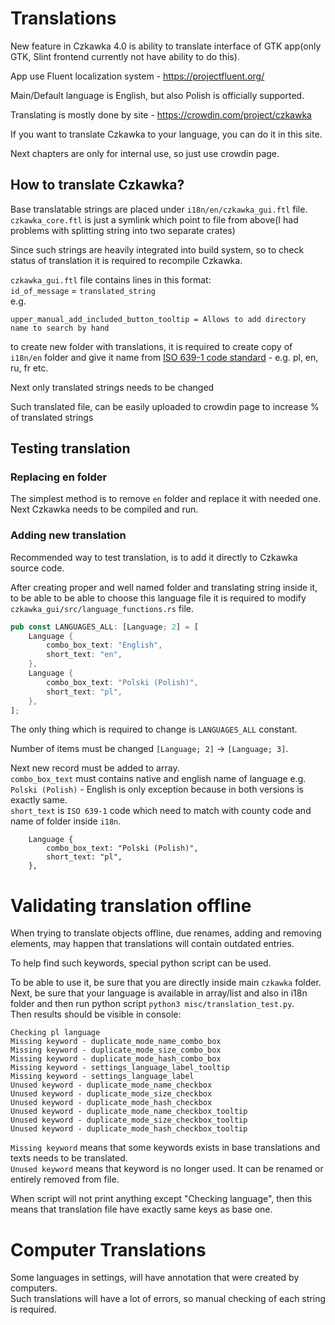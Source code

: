 # Translations

New feature in Czkawka 4.0 is ability to translate interface of GTK app(only GTK, Slint frontend currently not have ability to do this).

App use Fluent localization system - https://projectfluent.org/

Main/Default language is English, but also Polish is officially supported.

Translating is mostly done by site - https://crowdin.com/project/czkawka

If you want to translate Czkawka to your language, you can do it in this site.

Next chapters are only for internal use, so just use crowdin page.

## How to translate Czkawka?

Base translatable strings are placed under `i18n/en/czkawka_gui.ftl` file.  
`czkawka_core.ftl` is just a symlink which point to file from above(I had problems with splitting string into two separate crates)

Since such strings are heavily integrated into build system, so to check status of translation it is required to recompile Czkawka.

`czkawka_gui.ftl` file contains lines in this format:  
`id_of_message` = `translated_string`  
e.g.  
```
upper_manual_add_included_button_tooltip = Allows to add directory name to search by hand
```

to create new folder with translations, it is required to create copy of `i18n/en` folder and give it name from [ISO 639-1 code standard](https://www.loc.gov/standards/iso639-2/php/code_list.php) - e.g. pl, en, ru, fr etc. 

Next only translated strings needs to be changed

Such translated file, can be easily uploaded to crowdin page to increase % of translated strings

## Testing translation
### Replacing en folder
The simplest method is to remove `en` folder and replace it with needed one.  
Next Czkawka needs to be compiled and run.  

### Adding new translation
Recommended way to test translation, is to add it directly to Czkawka source code.

After creating proper and well named folder and translating string inside it, to be able to be able to choose this language file it is required to modify `czkawka_gui/src/language_functions.rs` file.

```rust
pub const LANGUAGES_ALL: [Language; 2] = [
    Language {
        combo_box_text: "English",
        short_text: "en",
    },
    Language {
        combo_box_text: "Polski (Polish)",
        short_text: "pl",
    },
];
```

The only thing which is required to change is `LANGUAGES_ALL` constant.

Number of items must be changed `[Language; 2]` -> `[Language; 3]`.

Next new record must be added to array.  
`combo_box_text` must contains native and english name of language e.g. `Polski (Polish)` - English is only exception because in both versions is exactly same.  
`short_text` is `ISO 639-1` code which need to match with county code and name of folder inside `i18n`.
```
    Language {
        combo_box_text: "Polski (Polish)",
        short_text: "pl",
    },
```

# Validating translation offline
When trying to translate objects offline, due renames, adding and removing elements, may happen that translations will contain outdated entries.

To help find such keywords, special python script can be used.

To be able to use it, be sure that you are directly inside main `czkawka` folder.  
Next, be sure that your language is available in array/list and also in i18n folder and then run python script `python3 misc/translation_test.py`.  
Then results should be visible in console:
```
Checking pl language
Missing keyword - duplicate_mode_name_combo_box
Missing keyword - duplicate_mode_size_combo_box
Missing keyword - duplicate_mode_hash_combo_box
Missing keyword - settings_language_label_tooltip
Missing keyword - settings_language_label
Unused keyword - duplicate_mode_name_checkbox
Unused keyword - duplicate_mode_size_checkbox
Unused keyword - duplicate_mode_hash_checkbox
Unused keyword - duplicate_mode_name_checkbox_tooltip
Unused keyword - duplicate_mode_size_checkbox_tooltip
Unused keyword - duplicate_mode_hash_checkbox_tooltip
```
`Missing keyword` means that some keywords exists in base translations and texts needs to be translated.  
`Unused keyword` means that keyword is no longer used. It can be renamed or entirely removed from file.

When script will not print anything except "Checking language", then this means that translation file have exactly same keys as base one.

# Computer Translations
Some languages in settings, will have annotation that were created by computers.  
Such translations will have a lot of errors, so manual checking of each string is required.